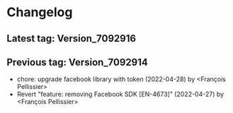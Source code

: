 # Changelog
## Latest tag: Version_7092916
## Previous tag: Version_7092914
* chore: upgrade facebook library with token (2022-04-28) by <François Pellissier>
* Revert "feature: removing Facebook SDK [EN-4673]" (2022-04-27) by <François Pellissier>
